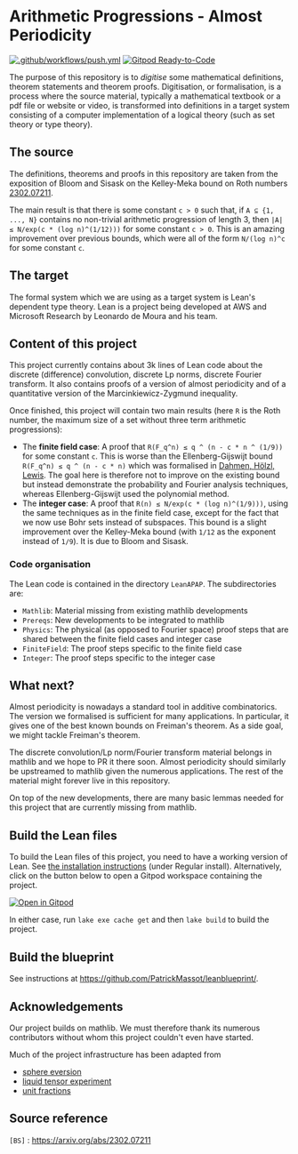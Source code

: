 # Arithmetic Progressions - Almost Periodicity

[![.github/workflows/push.yml](https://github.com/YaelDillies/LeanAPAP/actions/workflows/push.yml/badge.svg)](https://github.com/YaelDillies/LeanAPAP/actions/workflows/push.yml)
[![Gitpod Ready-to-Code](https://img.shields.io/badge/Gitpod-ready--to--code-blue?logo=gitpod)](https://gitpod.io/#https://github.com/YaelDillies/LeanAPAP)

The purpose of this repository is to *digitise* some mathematical definitions, theorem statements
and theorem proofs. Digitisation, or formalisation, is a process where the source material,
typically a mathematical textbook or a pdf file or website or video, is transformed into definitions
in a target system consisting of a computer implementation of a logical theory (such as set theory
or type theory).

## The source

The definitions, theorems and proofs in this repository are taken from the exposition of Bloom and
Sisask on the Kelley-Meka bound on Roth numbers [2302.07211](https://arxiv.org/abs/2302.07211).

The main result is that there is some constant `c > 0` such that, if `A ⊆ {1, ..., N}` contains no
non-trivial arithmetic progression of length 3, then `|A| ≤ N/exp(c * (log n)^(1/12)))` for some
constant `c > 0`. This is an amazing improvement over previous bounds, which were all of the form
`N/(log n)^c` for some constant `c`.

## The target

The formal system which we are using as a target system is Lean's dependent type theory. Lean is a
project being developed at AWS and Microsoft Research by Leonardo de Moura and his team.

## Content of this project

This project currently contains about 3k lines of Lean code about the discrete (difference)
convolution, discrete Lp norms, discrete Fourier transform. It also contains proofs of a version of
almost periodicity and of a quantitative version of the Marcinkiewicz-Zygmund inequality.

Once finished, this project will contain two main results (here `R` is the Roth number, the maximum
size of a set without three term arithmetic progressions):
* The **finite field case**: A proof that `R(F_q^n) ≤ q ^ (n - c * n ^ (1/9))` for some constant
  `c`. This is worse than the Ellenberg-Gijswijt bound `R(F_q^n) ≤ q ^ (n - c * n)` which was
  formalised in [Dahmen, Hölzl, Lewis](https://drops.dagstuhl.de/opus/volltexte/2019/11070/). The
  goal here is therefore not to improve on the existing bound but instead demonstrate the
  probability and Fourier analysis techniques, whereas Ellenberg-Gijswijt used the polynomial
  method.
* The **integer case**: A proof that `R(n) ≤ N/exp(c * (log n)^(1/9)))`, using the same techniques
  as in the finite field case, except for the fact that we now use Bohr sets instead of subspaces.
  This bound is a slight improvement over the Kelley-Meka bound (with `1/12` as the exponent instead
  of `1/9`). It is due to Bloom and Sisask.

### Code organisation

The Lean code is contained in the directory `LeanAPAP`. The subdirectories are:
* `Mathlib`: Material missing from existing mathlib developments
* `Prereqs`: New developments to be integrated to mathlib
* `Physics`: The physical (as opposed to Fourier space) proof steps that are shared
  between the finite field cases and integer case
* `FiniteField`: The proof steps specific to the finite field case
* `Integer`: The proof steps specific to the integer case

## What next?

Almost periodicity is nowadays a standard tool in additive combinatorics. The version we formalised is sufficient for many applications. In particular, it gives one of the best known bounds on Freiman's theorem. As a side goal, we might tackle Freiman's theorem.

The discrete convolution/Lp norm/Fourier transform material belongs in mathlib and we hope to PR it there soon. Almost periodicity should similarly be upstreamed to mathlib given the numerous applications. The rest of the material might forever live in this repository.

On top of the new developments, there are many basic lemmas needed for this project that are currently missing from mathlib.

## Build the Lean files

To build the Lean files of this project, you need to have a working version of Lean.
See [the installation instructions](https://leanprover-community.github.io/get_started.html) (under Regular install).
Alternatively, click on the button below to open a Gitpod workspace containing the project.

[![Open in Gitpod](https://gitpod.io/button/open-in-gitpod.svg)](https://gitpod.io/#https://github.com/YaelDillies/LeanAPAP)

In either case, run `lake exe cache get` and then `lake build` to build the project.

## Build the blueprint

See instructions at https://github.com/PatrickMassot/leanblueprint/.

## Acknowledgements

Our project builds on mathlib. We must therefore thank its numerous contributors without whom this
project couldn't even have started.

Much of the project infrastructure has been adapted from
* [sphere eversion](https://leanprover-community.github.io/sphere-eversion/)
* [liquid tensor experiment](https://github.com/leanprover-community/liquid/)
* [unit fractions](https://github.com/b-mehta/unit-fractions/)

## Source reference

`[BS]` : https://arxiv.org/abs/2302.07211

[BS]: https://arxiv.org/abs/2302.07211
